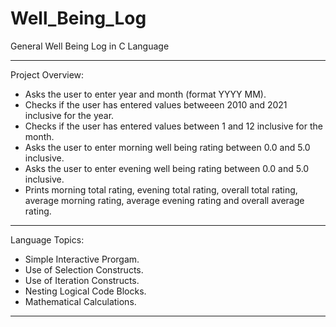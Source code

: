 # Well_Being_Log

General Well Being Log in C Language 
____________________________________


Project Overview:

* Asks the user to enter year and month (format YYYY MM).
* Checks if the user has entered values betweeen 2010 and 2021 inclusive for the year. 
* Checks if the user has entered values between 1 and 12 inclusive for the month.
* Asks the user to enter morning well being rating between 0.0 and 5.0 inclusive.
* Asks the user to enter evening well being rating between 0.0 and 5.0 inclusive. 
* Prints morning total rating, evening total rating, overall total rating, average morning rating, average evening rating and overall average rating.
____________________________________


Language Topics:

* Simple Interactive Prorgam.
* Use of Selection Constructs.
* Use of Iteration Constructs.
* Nesting Logical Code Blocks.
* Mathematical Calculations.
____________________________________

